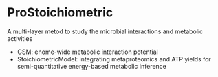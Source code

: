 # ProStoichiometric  
A multi-layer metod to study the microbial interactions and metabolic activities  
* GSM: enome-wide metabolic interaction potential  
* StoichiometricModel: integrating metaproteomics and ATP yields for semi-quantitative energy-based metabolic inference
